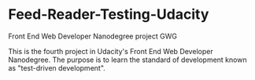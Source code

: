 # Feed-Reader-Testing-Udacity
Front End Web Developer Nanodegree project GWG 

This is the fourth project in Udacity's Front End Web Developer Nanodegree. The purpose is to learn the standard of development known as "test-driven development".
